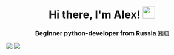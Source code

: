 <h1 align="center">Hi there, I'm Alex!
<img src="https://github.com/blackcater/blackcater/raw/main/images/Hi.gif" height="32"/></h1>
<h3 align="center">Beginner python-developer from Russia 🇷🇺</h3>

<!--
**Krushovice/Krushovice** is a ✨ _special_ ✨ repository because its `README.md` (this file) appears on your GitHub profile.

Here are some ideas to get you started:

- 🔭 I’m currently working on ...
- 🌱 I’m currently learning ...
- 👯 I’m looking to collaborate on ...
- 🤔 I’m looking for help with ...
- 💬 Ask me about ...
- 📫 How to reach me: ...
- 😄 Pronouns: ...
- ⚡ Fun fact: ...
-->

![](https://github-profile-summary-cards.vercel.app/api/cards/stats?username=Krushovice&theme=solarized_dark) ![](https://github-profile-summary-cards.vercel.app/api/cards/repos-per-language?username=Krushovice&theme=solarized_dark)
